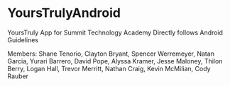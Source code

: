 # YoursTrulyAndroid

YoursTruly App for Summit Technology Academy
Directly follows Android Guidelines

Members:
Shane Tenorio,
Clayton Bryant,
Spencer Werremeyer,
Natan Garcia,
Yurari Barrero,
David Pope,
Alyssa Kramer,
Jesse Maloney,
Thilon Berry,
Logan Hall,
Trevor Merritt,
Nathan Craig,
Kevin McMilian,
Cody Rauber
